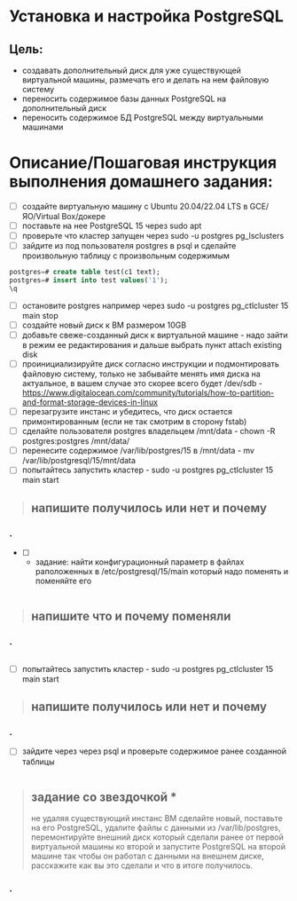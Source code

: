 # Установка и настройка PostgreSQL #
## Цель: ##
- создавать дополнительный диск для уже существующей виртуальной машины, размечать его и делать на нем файловую систему
- переносить содержимое базы данных PostgreSQL на дополнительный диск
- переносить содержимое БД PostgreSQL между виртуальными машинами

# Описание/Пошаговая инструкция выполнения домашнего задания: #
- [ ] создайте виртуальную машину c Ubuntu 20.04/22.04 LTS в GCE/ЯО/Virtual Box/докере
- [ ] поставьте на нее PostgreSQL 15 через sudo apt
- [ ] проверьте что кластер запущен через sudo -u postgres pg_lsclusters
- [ ]  зайдите из под пользователя postgres в psql и сделайте произвольную таблицу с произвольным содержимым
```sql
postgres=# create table test(c1 text);
postgres=# insert into test values('1');
\q
```
- [ ] остановите postgres например через sudo -u postgres pg_ctlcluster 15 main stop
- [ ] создайте новый диск к ВМ размером 10GB
- [ ] добавьте свеже-созданный диск к виртуальной машине - надо зайти в режим ее редактирования и дальше выбрать пункт attach existing disk
- [ ] проинициализируйте диск согласно инструкции и подмонтировать файловую систему, только не забывайте менять имя диска на актуальное, в вашем случае это скорее всего будет /dev/sdb - https://www.digitalocean.com/community/tutorials/how-to-partition-and-format-storage-devices-in-linux
- [ ] перезагрузите инстанс и убедитесь, что диск остается примонтированным (если не так смотрим в сторону fstab)
- [ ] сделайте пользователя postgres владельцем /mnt/data - chown -R postgres:postgres /mnt/data/
- [ ] перенесите содержимое /var/lib/postgres/15 в /mnt/data - mv /var/lib/postgresql/15/mnt/data
- [ ] попытайтесь запустить кластер - sudo -u postgres pg_ctlcluster 15 main start
> ## напишите получилось или нет и почему ##
### . ###
- [ ]   - задание: найти конфигурационный параметр в файлах раположенных в /etc/postgresql/15/main который надо поменять и поменяйте его
```
```
> ## напишите что и почему поменяли ##
### . ###
```
```
- [ ] попытайтесь запустить кластер - sudo -u postgres pg_ctlcluster 15 main start
>  ##  напишите получилось или нет и почему ##
### . ###

- [ ] зайдите через через psql и проверьте содержимое ранее созданной таблицы

```
```

> ## задание со звездочкой * ##
> не удаляя существующий инстанс ВМ сделайте новый, поставьте на его PostgreSQL, удалите файлы с данными из /var/lib/postgres, перемонтируйте внешний диск который сделали ранее от первой виртуальной машины ко второй и запустите PostgreSQL на второй машине так чтобы он работал с данными на внешнем диске, расскажите как вы это сделали и что в итоге получилось.
### . ###
